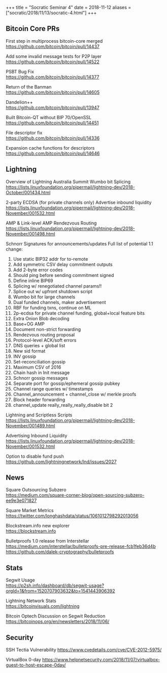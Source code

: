 +++
title =  "Socratic Seminar 4"
date = 2018-11-12
aliases = ["socratic/2018/11/13/socratic-4.html"]
+++

## Bitcoin Core PRs

First step in multiprocess bitcoin-core merged  
<https://github.com/bitcoin/bitcoin/pull/14437>

Add some invalid message tests for P2P layer  
<https://github.com/bitcoin/bitcoin/pull/14522>

PSBT Bug Fix  
<https://github.com/bitcoin/bitcoin/pull/14377>

Return of the Banman  
<https://github.com/bitcoin/bitcoin/pull/14605>

Dandelion++  
<https://github.com/bitcoin/bitcoin/pull/13947>

Built Bitcoin-QT without BIP 70/OpenSSL  
<https://github.com/bitcoin/bitcoin/pull/14451>

File descriptor fix  
<https://github.com/bitcoin/bitcoin/pull/14336>

Expansion cache functions for descriptors  
<https://github.com/bitcoin/bitcoin/pull/14646>


## Lightning

Overview of Lightning Australia Summit
Wumbo bit
Splicing
<https://lists.linuxfoundation.org/pipermail/lightning-dev/2018-October/001434.html>

2-party ECDSA (for private channels only)
Advertise inbound liquidity
<https://lists.linuxfoundation.org/pipermail/lightning-dev/2018-November/001532.html>

AMP & Link-level AMP
Rendezvous Routing
<https://lists.linuxfoundation.org/pipermail/lightning-dev/2018-November/001498.html>

Schnorr Signatures for announcements/updates
Full list of potential 1.1 change:
1. Use static BIP32 addr for to-remote
2. Add symmetric CSV delay commitment outputs
3. Add 2-byte error codes
4. Should ping before sending commitment signed
5. Define inline BIP69
6. Splicing w/ renegotiated channel params!!
7. Splice out w/ upfront shutdown script
8. Wumbo bit for large channels
9. Dual funded channels, maker advertisement
10. RBF for funding txns, continue on ML
11. 2p-ecdsa for private channel funding, global+local feature bits
12. Extra Onion Blob decoding
13. Base+OG AMP
14. Document non-strict forwarding
15. Rendezvous routing proposal
16. Protocol-level ACK/soft errors
17. DNS queries + global list
18. New sid format
19. INV gossip
20. Set-reconciliation gossip
21. Maximum CSV of 2016
22. Chain hash in Init message
23. Schnorr gossip messages
24. Separate port for gossip/ephemeral gossip pubkey
25. Channel range queries w/ timestamps
26. Channel_announcement + channel_close w/ merkle proofs
27. Block header forwarding
28. channel_update really_really_really_disable bit 2

Lightning and Scriptless Scripts  
<https://lists.linuxfoundation.org/pipermail/lightning-dev/2018-November/001489.html>

Advertising Inbound Liquidity  
<https://lists.linuxfoundation.org/pipermail/lightning-dev/2018-November/001532.html>

Option to disable fund push  
<https://github.com/lightningnetwork/lnd/issues/2027>


## News

Square Outsourcing Subzero  
<https://medium.com/square-corner-blog/open-sourcing-subzero-ee9e3e071827>

Square Market Metrics  
<https://twitter.com/longhashdata/status/1061012798292013056>

Blockstream.info new explorer  
<https://blockstream.info>

Bulletproofs 1.0 release from Interstellar 
<https://medium.com/interstellar/bulletproofs-pre-release-fcb1feb36d4b>
<https://github.com/dalek-cryptography/bulletproofs>


## Stats
Segwit Usage  
<https://p2sh.info/dashboard/db/segwit-usage?orgId=1&from=1520707903632&to=1541443906392>

Lightning Network Stats  
<https://bitcoinvisuals.com/lightning>

Bitcoin Optech Discussion on Segwit Reduction  
<https://bitcoinops.org/en/newsletters/2018/11/06/>


## Security
SSH Tectia Vulnerability
<https://www.cvedetails.com/cve/CVE-2012-5975/>

VirtualBox 0-day
<https://www.helpnetsecurity.com/2018/11/07/virtualbox-guest-to-host-escape-0day/>









